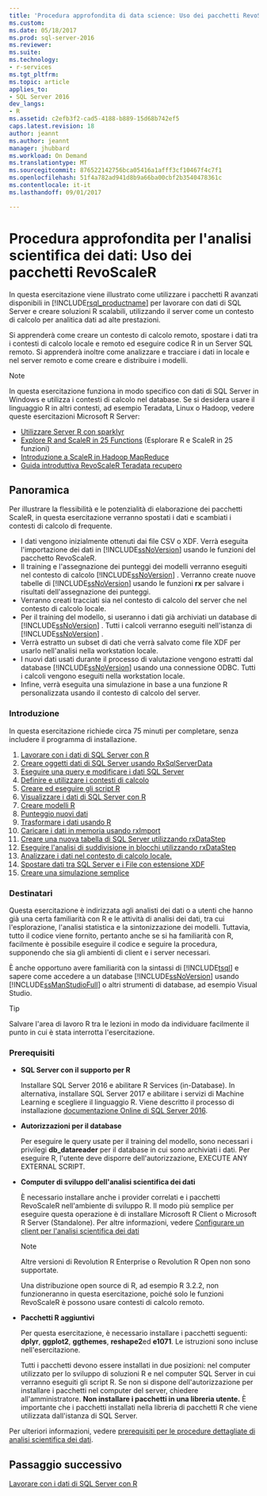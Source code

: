 ```yaml
---
title: 'Procedura approfondita di data science: Uso dei pacchetti RevoScaleR | Microsoft Docs'
ms.custom: 
ms.date: 05/18/2017
ms.prod: sql-server-2016
ms.reviewer: 
ms.suite: 
ms.technology:
- r-services
ms.tgt_pltfrm: 
ms.topic: article
applies_to:
- SQL Server 2016
dev_langs:
- R
ms.assetid: c2efb3f2-cad5-4188-b889-15d68b742ef5
caps.latest.revision: 18
author: jeannt
ms.author: jeannt
manager: jhubbard
ms.workload: On Demand
ms.translationtype: MT
ms.sourcegitcommit: 876522142756bca05416a1afff3cf10467f4c7f1
ms.openlocfilehash: 51f4a782ad941d8b9a66ba00cbf2b3540478361c
ms.contentlocale: it-it
ms.lasthandoff: 09/01/2017

---
```

# <a name="data-science-deep-dive-using-the-revoscaler-packages"></a>Procedura approfondita per l'analisi scientifica dei dati: Uso dei pacchetti RevoScaleR

In questa esercitazione viene illustrato come utilizzare i pacchetti R avanzati disponibili in [!INCLUDE[rsql_productname](../../includes/rsql-productname-md.md)] per lavorare con dati di SQL Server e creare soluzioni R scalabili, utilizzando il server come un contesto di calcolo per analitica dati ad alte prestazioni.

Si apprenderà come creare un contesto di calcolo remoto, spostare i dati tra i contesti di calcolo locale e remoto ed eseguire codice R in un Server SQL remoto. Si apprenderà inoltre come analizzare e tracciare i dati in locale e nel server remoto e come creare e distribuire i modelli.

> [!NOTE]
> 
> In questa esercitazione funziona in modo specifico con dati di SQL Server in Windows e utilizza i contesti di calcolo nel database. Se si desidera usare il linguaggio R in altri contesti, ad esempio Teradata, Linux o Hadoop, vedere queste esercitazioni Microsoft R Server: 
> + [Utilizzare Server R con sparklyr](https://msdn.microsoft.com/microsoft-r/microsoft-r-get-started-spark-interop)
> + [Explore R and ScaleR in 25 Functions](https://msdn.microsoft.com/microsoft-r/microsoft-r-tutorial-r2revoscaler) (Esplorare R e ScaleR in 25 funzioni)
> + [Introduzione a ScaleR in Hadoop MapReduce](https://msdn.microsoft.com/microsoft-r/scaler-hadoop-getting-started)
> + [Guida introduttiva RevoScaleR Teradata recupero](https://msdn.microsoft.com/microsoft-r/scaler-teradata-getting-started)

## <a name="overview"></a>Panoramica

Per illustrare la flessibilità e le potenzialità di elaborazione dei pacchetti ScaleR, in questa esercitazione verranno spostati i dati e scambiati i contesti di calcolo di frequente.

+ I dati vengono inizialmente ottenuti dai file CSV o XDF. Verrà eseguita l'importazione dei dati in [!INCLUDE[ssNoVersion](../../includes/ssnoversion-md.md)] usando le funzioni del pacchetto RevoScaleR.
+ Il training e l'assegnazione dei punteggi dei modelli verranno eseguiti nel contesto di calcolo [!INCLUDE[ssNoVersion](../../includes/ssnoversion-md.md)] .
    Verranno create nuove tabelle di [!INCLUDE[ssNoVersion](../../includes/ssnoversion-md.md)] usando le funzioni **rx** per salvare i risultati dell'assegnazione dei punteggi.
+ Verranno creati tracciati sia nel contesto di calcolo del server che nel contesto di calcolo locale.
+ Per il training del modello, si useranno i dati già archiviati un database di [!INCLUDE[ssNoVersion](../../includes/ssnoversion-md.md)] . Tutti i calcoli verranno eseguiti nell'istanza di [!INCLUDE[ssNoVersion](../../includes/ssnoversion-md.md)] .
+ Verrà estratto un subset di dati che verrà salvato come file XDF per usarlo nell'analisi nella workstation locale.
+ I nuovi dati usati durante il processo di valutazione vengono estratti dal database [!INCLUDE[ssNoVersion](../../includes/ssnoversion-md.md)] usando una connessione ODBC. Tutti i calcoli vengono eseguiti nella workstation locale.
+ Infine, verrà eseguita una simulazione in base a una funzione R personalizzata usando il contesto di calcolo del server.

### <a name="get-started-now"></a>Introduzione

In questa esercitazione richiede circa 75 minuti per completare, senza includere il programma di installazione.

1. [Lavorare con i dati di SQL Server con R](../../advanced-analytics/tutorials/deepdive-work-with-sql-server-data-using-r.md)
2. [Creare oggetti dati di SQL Server usando RxSqlServerData](../../advanced-analytics/tutorials/deepdive-create-sql-server-data-objects-using-rxsqlserverdata.md)
3. [Eseguire una query e modificare i dati SQL Server](../../advanced-analytics/tutorials/deepdive-query-and-modify-the-sql-server-data.md)
4. [Definire e utilizzare i contesti di calcolo](../../advanced-analytics/tutorials/deepdive-define-and-use-compute-contexts.md)
5. [Creare ed eseguire gli script R](../../advanced-analytics/tutorials/deepdive-create-and-run-r-scripts.md)
6. [Visualizzare i dati di SQL Server con R](../../advanced-analytics/tutorials/deepdive-visualize-sql-server-data-using-r.md)
7. [Creare modelli R](../../advanced-analytics/tutorials/deepdive-create-models.md)
8. [Punteggio nuovi dati](../../advanced-analytics/tutorials/deepdive-score-new-data.md)
9. [Trasformare i dati usando R](../../advanced-analytics/tutorials/deepdive-transform-data-using-r.md)
10. [Caricare i dati in memoria usando rxImport](../../advanced-analytics/tutorials/deepdive-load-data-into-memory-using-rximport.md)
11. [Creare una nuova tabella di SQL Server utilizzando rxDataStep](../../advanced-analytics/tutorials/deepdive-create-new-sql-server-table-using-rxdatastep.md)
12. [Eseguire l'analisi di suddivisione in blocchi utilizzando rxDataStep](../../advanced-analytics/tutorials/deepdive-perform-chunking-analysis-using-rxdatastep.md)
13. [Analizzare i dati nel contesto di calcolo locale.](../../advanced-analytics/tutorials/deepdive-analyze-data-in-local-compute-context.md)
14. [Spostare dati tra SQL Server e i File con estensione XDF](../../advanced-analytics/tutorials/deepdive-move-data-between-sql-server-and-xdf-file.md)
15. [Creare una simulazione semplice](../../advanced-analytics/tutorials/deepdive-create-a-simple-simulation.md)

### <a name="target-audience"></a>Destinatari

Questa esercitazione è indirizzata agli analisti dei dati o a utenti che hanno già una certa familiarità con R e le attività di analisi dei dati, tra cui l'esplorazione, l'analisi statistica e la sintonizzazione dei modelli.  Tuttavia, tutto il codice viene fornito, pertanto anche se si ha familiarità con R, facilmente è possibile eseguire il codice e seguire la procedura, supponendo che sia gli ambienti di client e i server necessari.

È anche opportuno avere familiarità con la sintassi di [!INCLUDE[tsql](../../includes/tsql-md.md)] e sapere come accedere a un database [!INCLUDE[ssNoVersion](../../includes/ssnoversion-md.md)] usando [!INCLUDE[ssManStudioFull](../../includes/ssmanstudiofull-md.md)] o altri strumenti di database, ad esempio Visual Studio.
  
> [!TIP]
> Salvare l'area di lavoro R tra le lezioni in modo da individuare facilmente il punto in cui è stata interrotta l'esercitazione.

### <a name="prerequisites"></a>Prerequisiti

- **SQL Server con il supporto per R**
  
    Installare SQL Server 2016 e abilitare R Services (in-Database). In alternativa, installare SQL Server 2017 e abilitare i servizi di Machine Learning e scegliere il linguaggio R. Viene descritto il processo di installazione [documentazione Online di SQL Server 2016](http://msdn.microsoft.com/library/mt696069(SQL.130).aspx).
  
-  **Autorizzazioni per il database**
  
    Per eseguire le query usate per il training del modello, sono necessari i privilegi **db_datareader** per il database in cui sono archiviati i dati. Per eseguire R, l'utente deve disporre dell'autorizzazione, EXECUTE ANY EXTERNAL SCRIPT.

-   **Computer di sviluppo dell'analisi scientifica dei dati**
  
    È necessario installare anche i provider correlati e i pacchetti RevoScaleR nell'ambiente di sviluppo R. Il modo più semplice per eseguire questa operazione è di installare Microsoft R Client o Microsoft R Server (Standalone). Per altre informazioni, vedere [Configurare un client per l'analisi scientifica dei dati](http://msdn.microsoft.co/library/mt696067(SQL.130).aspx)
      
    > [!NOTE] 
    > Altre versioni di Revolution R Enterprise o Revolution R Open non sono supportate.
    > 
    > Una distribuzione open source di R, ad esempio R 3.2.2, non funzioneranno in questa esercitazione, poiché solo le funzioni RevoScaleR è possono usare contesti di calcolo remoto.
  
-   **Pacchetti R aggiuntivi**
  
    Per questa esercitazione, è necessario installare i pacchetti seguenti: **dplyr**, **ggplot2**, **ggthemes**, **reshape2**ed **e1071**. Le istruzioni sono incluse nell'esercitazione.
  
    Tutti i pacchetti devono essere installati in due posizioni: nel computer utilizzato per lo sviluppo di soluzioni R e nel computer SQL Server in cui verranno eseguiti gli script R. Se non si dispone dell'autorizzazione per installare i pacchetti nel computer del server, chiedere all'amministratore. **Non installare i pacchetti in una libreria utente.** È importante che i pacchetti installati nella libreria di pacchetti R che viene utilizzata dall'istanza di SQL Server.

Per ulteriori informazioni, vedere [prerequisiti per le procedure dettagliate di analisi scientifica dei dati](../../advanced-analytics/tutorials/walkthrough-prerequisites-for-data-science-walkthroughs.md).



## <a name="next-step"></a>Passaggio successivo

[Lavorare con i dati di SQL Server con R](../../advanced-analytics/tutorials/deepdive-work-with-sql-server-data-using-r.md)


